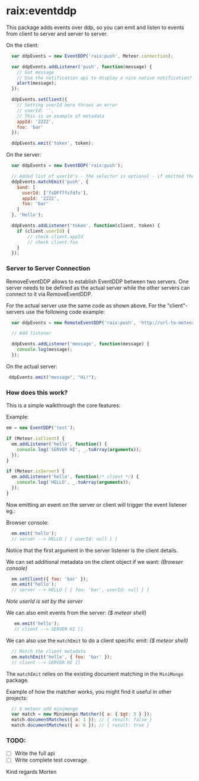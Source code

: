 raix:eventddp
==============

This package adds events over ddp, so you can emit and listen to events from client to server and server to server.

On the client:
```js
  var ddpEvents = new EventDDP('raix:push', Meteor.connection);

  var ddpEvents.addListener('push', function(message) {
    // Got message
    // Use the notification api to display a nice native notification?
    alert(message);
  });

  ddpEvents.setClient({
    // Setting userId here throws an error
    // userId: '',
    // This is an example of metadata
    appId: '2222',
    foo: 'bar'
  });

  ddpEvents.emit('token', token);
```


On the server:
```js
  var ddpEvents = new EventDDP('raix:push');

  // Added list of userId's - the selector is optional - if omitted then broadcast
  ddpEvents.matchEmit('push', {
    $and: [
      userId: ['fsDFf7fsfdfs'],
      appId: '2222',
      foo: 'bar'
    ]
  }, 'Hello');

  ddpEvents.addListener('token', function(client, token) {
    if (client.userId) {
        // check client.appId
        // check client.foo
    }
  });
```

### Server to Server Connection

RemoveEventDDP allows to establish EventDDP between two servers. One server needs to be defined as the actual server while the other servers can connect to it via RemoveEventDDP.

For the actual server use the same code as shown above. For the "client"-servers use the following code example:

```js
  var ddpEvents = new RemoteEventDDP('raix:push', 'http://url-to-meteor-application');

  // Add listener

  ddpEvents.addListener('message', function(message) {
    console.log(message);
  });
```

On the actual server:

```js
 ddpEvents.emit("message", "Hi!");
```


### How does this work?

This is a simple walkthrough the core features:

Example:
```js
em = new EventDDP('test');

if (Meteor.isClient) {
  em.addListener('hello', function() {
    console.log('SERVER HI', _.toArray(arguments));
  }); 
}

if (Meteor.isServer) {
  em.addListener('hello', function(/* client */) {
    console.log('HELLO', _.toArray(arguments));
  });
}
```

Now emitting an event on the server or client will trigger the event listener eg.:

Browser console:
```js
  em.emit('hello');
  // server --> HELLO [ { userId: null } ]
```
Notice that the first argument in the server listener is the client details.

We can set additional metadata on the client object if we want:
*(Browser console)*
```js
  em.setClient({ foo: 'bar' });
  em.emit('hello');
  // server --> HELLO [ { foo: 'bar', userId: null } ]
```
*Note userId is set by the server*

We can also emit events from the server:
*($ meteor shell)*
```js
   em.emit('hello');
   // client --> SERVER HI []
```

We can also use the `matchEmit` to do a client specific emit:
*($ meteor shell)*
```js
  // Match the client metadata
  em.matchEmit('hello', { foo: 'bar' });
  // client --> SERVER HI []
```

The `matchEmit` relies on the existing document matching in the `MiniMongo` package.

Example of how the matcher works, you might find it useful in other projects:
```js
  // $ meteor add minimongo
  var match = new Minimongo.Matcher({ a: { $gt: 5 } });
  match.documentMatches({ a: 1 }); // { result: false }
  match.documentMatches({ a: 6 }); // { result: true }
```

### TODO:
* [ ] Write the full api
* [ ] Write complete test coverage

Kind regards Morten